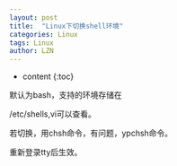 ```yaml
---
layout: post
title:  "Linux下切换shell环境" 
categories: Linux
tags: Linux
author: LZN
---
```


* content
{:toc}

默认为bash，支持的环境存储在

/etc/shells,vi可以查看。

若切换，用chsh命令，有问题，ypchsh命令。

重新登录tty后生效。
